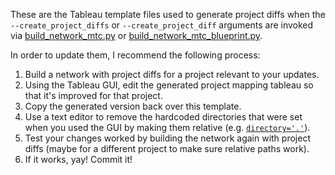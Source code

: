 
These are the Tableau template files used to generate project diffs when the `--create_project_diffs` or 
`--create_project_diff` arguments are invoked via  [build_network_mtc.py](../scripts/build_network_mtc.py) 
or [build_network_mtc_blueprint.py](../scripts/build_network_mtc_blueprint.py).

In order to update them, I recommend the following process:

1) Build a network with project diffs for a project relevant to your updates.
2) Using the Tableau GUI, edit the generated project mapping tableau so that it's improved for that project.
3) Copy the generated version back over this template.
4) Use a text editor to remove the hardcoded directories that were set when you used the GUI by making them relative (e.g. [`directory='.'`](https://github.com/BayAreaMetro/NetworkWrangler/blob/8e5111ea27af9f63044d8339bdcd0bad2270dfdc/ProjectMapping/ProjectMapping_hwy.twb#L39C43-L39C56)).
5) Test your changes worked by building the network again with project diffs (maybe for a different project to make sure relative paths work).
6) If it works, yay! Commit it!
